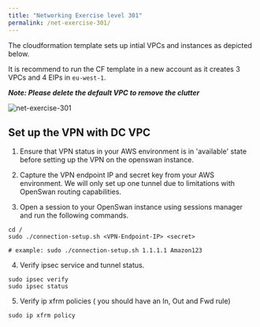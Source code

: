 ```yaml
---
title: "Networking Exercise level 301"
permalink: /net-exercise-301/
---
```


The cloudformation template sets up intial VPCs and instances as depicted below.

It is recommend to run the CF template in a new account as it creates 3 VPCs and 4 EIPs in `eu-west-1`. 


_**Note: Please delete the default VPC to remove the clutter**_

![net-exercise-301](/images/net-exercise-301.png)

## Set up the VPN with DC VPC

1. Ensure that VPN status in your AWS environment is in 'available' state before setting up the VPN on the openswan instance.

2. Capture the VPN endpoint IP and secret key from your AWS environment. We will only set up one tunnel due to limitations with OpenSwan routing capabilities. 

3. Open a session to your OpenSwan instance using sessions manager and run the following commands.

```
cd / 
sudo ./connection-setup.sh <VPN-Endpoint-IP> <secret>

# example: sudo ./connection-setup.sh 1.1.1.1 Amazon123
```

4. Verify ipsec service and tunnel status.

```
sudo ipsec verify
sudo ipsec status
```

5. Verify ip xfrm policies ( you should have an In, Out and Fwd rule)

```
sudo ip xfrm policy
```
